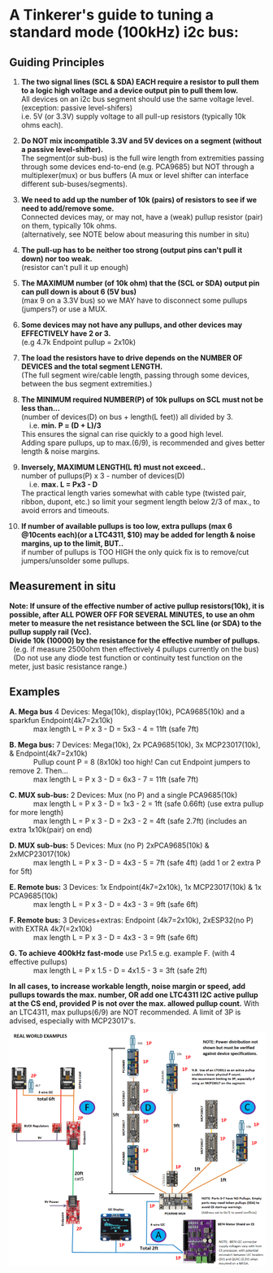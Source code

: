 
# A Tinkerer's guide to tuning a standard mode (100kHz) i2c bus:

## Guiding Principles
1. **The two signal lines (SCL & SDA) EACH require a resistor to pull them to a logic high voltage and a device output pin to pull them low.**  
  All devices on an i2c bus segment should use the same voltage level. (exception: passive level-shifers)  
  i.e. 5V (or 3.3V) supply voltage to all pull-up resistors (typically 10k ohms each).

2. **Do NOT mix incompatible 3.3V and 5V devices on a segment (without a passive level-shifter).**  
  The segment(or sub-bus) is the full wire length  from extremities passing through some devices end-to-end (e.g. PCA9685) but NOT through a multiplexer(mux) or bus  buffers (A mux or level shifter can interface different sub-buses/segments).

3. **We need to add up the number of 10k (pairs) of resistors to see if we need to add/remove some.**  
  Connected devices may, or may not, have a (weak) pullup resistor (pair) on them, typically 10k ohms.  
  (alternatively, see NOTE below about measuring this number in situ)

4. **The pull-up has to be neither too strong (output pins can't pull it down) nor too weak.**  
  (resistor can't pull it up enough)

5. **The MAXIMUM number (of 10k ohm) that the (SCL or SDA) output pin can pull down is about 6 (5V bus)**  
  (max 9 on a 3.3V bus) so we MAY have to disconnect some pullups (jumpers?) or use a MUX.

6. **Some devices may not have any pullups, and other devices may EFFECTIVELY have 2&nbsp;or&nbsp;3.**  
  (e.g 4.7k Endpoint pullup = 2x10k)

7. **The load the resistors have to drive depends on the NUMBER OF DEVICES and the total segment LENGTH.**  
  (The full segment wire/cable length, passing through some devices, between the bus segment extremities.)

8. **The MINIMUM required NUMBER\(P\) of 10k pullups on SCL must not be less than...**  
  (number of devices(D) on bus + length(L feet)) all divided by 3.  
  &nbsp; &nbsp; i.e.&nbsp;**min.&nbsp;P&nbsp;=&nbsp;(D&nbsp;+&nbsp;L)/3**  
  This ensures the signal can rise quickly to a good high level.  
  Adding spare pullups, up to max.(6/9), is recommended and gives better length & noise margins.

9. **Inversely, MAXIMUM LENGTH(L ft) must not exceed..**  
  number of pullups\(P\) x 3 - number of devices(D)  
  &nbsp; &nbsp; i.e.&nbsp;**max.&nbsp;L&nbsp;=&nbsp;Px3&nbsp;-&nbsp;D**  
  The practical length varies somewhat with cable type (twisted pair, ribbon, dupont, etc.) so limit your segment length below 2/3 of max., to avoid errors and timeouts.

10. **If number of available pullups is too low, extra pullups (max 6 @10cents each)(or a LTC4311, $10) may be added for length & noise margins, up to the limit, BUT..**  
  if number of pullups is TOO HIGH the only quick fix is to remove/cut jumpers/unsolder some pullups.

## Measurement in situ

**Note:  If unsure of the effective number of active pullup resistors(10k), it is possible, after ALL POWER OFF FOR SEVERAL MINUTES, to use an ohm meter to measure the net resistance between the SCL line (or SDA) to the pullup supply rail (Vcc).**  
**Divide 10k (10000) by the resistance for the effective number of pullups.**  
&nbsp; (e.g. if measure 2500ohm then effectively 4 pullups currently on the bus)  
&nbsp; (Do not use any diode test function or continuity test function on the meter, just basic resistance range.)

## Examples

**A. Mega bus**   4 Devices: Mega(10k), display(10k), PCA9685(10k) and a sparkfun Endpoint(4k7=2x10k)  
    &nbsp; &nbsp; &nbsp; &nbsp; &nbsp; &nbsp; max length L = P x 3 - D = 5x3 - 4 = 11ft (safe 7ft)

**B. Mega bus:**   7 Devices: Mega(10k), 2x PCA9685(10k), 3x MCP23017(10k), & Endpoint(4k7=2x10k)  
    &nbsp; &nbsp; &nbsp; &nbsp; &nbsp; &nbsp; Pullup count P = 8 (8x10k) too high!  Can cut Endpoint jumpers to remove 2. Then...  
    &nbsp; &nbsp; &nbsp; &nbsp; &nbsp; &nbsp; max length L = P x 3 - D = 6x3 - 7 = 11ft (safe 7ft)

**C. MUX sub-bus:** 2 Devices: Mux (no P) and a single PCA9685(10k)  
    &nbsp; &nbsp; &nbsp; &nbsp; &nbsp; &nbsp; max length L = P x 3 - D = 1x3 - 2 = 1ft (safe 0.66ft) (use extra pullup for more length)  
    &nbsp; &nbsp; &nbsp; &nbsp; &nbsp; &nbsp; max length L = P x 3 - D = 2x3 - 2 = 4ft (safe 2.7ft)  (includes an extra 1x10k(pair) on end)

**D. MUX sub-bus:** 5 Devices: Mux (no P) 2xPCA9685(10k) & 2xMCP23017(10k)  
    &nbsp; &nbsp; &nbsp; &nbsp; &nbsp; &nbsp; max length L = P x 3 - D = 4x3 - 5 = 7ft (safe 4ft)    (add 1 or 2 extra P for 5ft)

**E. Remote bus:** 3 Devices: 1x Endpoint(4k7=2x10k), 1x MCP23017(10k) & 1x PCA9685(10k)  
    &nbsp; &nbsp; &nbsp; &nbsp; &nbsp; &nbsp; max length L = P x 3 - D = 4x3 - 3 = 9ft (safe 6ft)

**F. Remote bus:** 3 Devices+extras: Endpoint (4k7=2x10k), 2xESP32(no P) with EXTRA 4k7(=2x10k)  
    &nbsp; &nbsp; &nbsp; &nbsp; &nbsp; &nbsp; max length L = P x 3 - D = 4x3 - 3 = 9ft (safe 6ft)

**G. To achieve 400kHz fast-mode** use Px1.5 e.g. example F. (with 4 effective pullups)  
    &nbsp; &nbsp; &nbsp; &nbsp; &nbsp; &nbsp; max length L = P x 1.5 - D = 4x1.5 - 3 = 3ft (safe 2ft)

**In all cases, to increase workable length, noise margin or speed, add pullups towards the max. number, OR add one LTC4311 I2C active pullup at the CS end, provided P is not over the max. allowed pullup count.**  With an LTC4311, max pullups(6/9) are NOT recommended.  A limit of 3P is advised, especially with MCP23017's.

![I2C Examples](/_static/images/i2c-devices/i2c-devices-example01.png)
